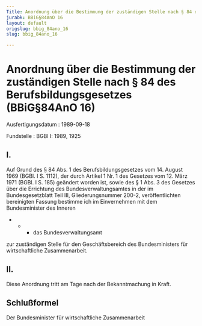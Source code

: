 ```yaml
---
Title: Anordnung über die Bestimmung der zuständigen Stelle nach § 84 des Berufsbildungsgesetzes
jurabk: BBiG§84AnO 16
layout: default
origslug: bbig_84ano_16
slug: bbig_84ano_16

---
```


# Anordnung über die Bestimmung der zuständigen Stelle nach § 84 des Berufsbildungsgesetzes (BBiG§84AnO 16)

Ausfertigungsdatum
:   1989-09-18

Fundstelle
:   BGBl I: 1989, 1925



## I.

Auf Grund des § 84 Abs. 1 des Berufsbildungsgesetzes vom 14. August 1969 (BGBl. I S. 1112), der durch Artikel 1 Nr. 1 des Gesetzes vom 12. März 1971 (BGBl. I S. 185) geändert worden ist, sowie des § 1 Abs. 3 des Gesetzes über die Errichtung des Bundesverwaltungsamtes in der im Bundesgesetzblatt Teil III, Gliederungsnummer 200-2, veröffentlichten bereinigten Fassung bestimme ich im Einvernehmen mit dem Bundesminister des Inneren

*
    *
        *   das Bundesverwaltungsamt









zur zuständigen Stelle für den Geschäftsbereich des Bundesministers für wirtschaftliche Zusammenarbeit.


## II.

Diese Anordnung tritt am Tage nach der Bekanntmachung in Kraft.


## Schlußformel

Der Bundesminister für wirtschaftliche Zusammenarbeit

